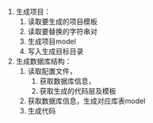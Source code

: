 1. 生成项目：
   1. 读取要生成的项目模板
   2. 读取要替换的字符串对
   3. 生成项目model
   4. 写入生成目标目录
2. 生成数据库结构：
   1. 读取配置文件，
      1. 获取数据库信息，
      2. 获取生成的代码层及模板
   2. 获取数据库信息，生成对应库表model
   3. 生成代码